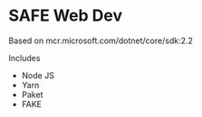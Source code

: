 # SAFE Web Dev

Based on mcr.microsoft.com/dotnet/core/sdk:2.2

Includes
* Node JS
* Yarn
* Paket
* FAKE
